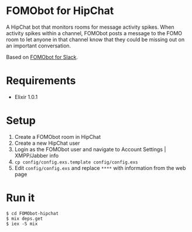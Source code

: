 FOMObot for HipChat
===================

A HipChat bot that monitors rooms for message activity spikes. When activity spikes within a channel, FOMObot posts a message to the FOMO room to let anyone in that channel know that they could be missing out on an important conversation.

Based on [FOMObot for Slack](https://github.com/thoughtbot/FOMObot).


Requirements
============

* Elixir 1.0.1


Setup
=====

1. Create a FOMObot room in HipChat
2. Create a new HipChat user
3. Login as the FOMObot user and navigate to Account Settings | XMPP/Jabber info
4. `cp config/config.exs.template config/config.exs`
5. Edit `config/config.exs` and replace `****` with information from the web page


Run it
====

```
$ cd FOMObot-hipchat
$ mix deps.get
$ iex -S mix
```
